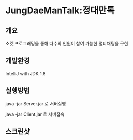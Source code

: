 # JungDaeManTalk:정대만톡

## 개요
소켓 프로그래밍을 통해 다수의 인원이 참여 가능한 멀티채팅을 구현

## 개발환경
IntelliJ with JDK 1.8 <br/>

## 실행방법

java -jar Server.jar 로 서버실행 <br/>


java -jar Client.jar 로 서버접속

## 스크린샷

